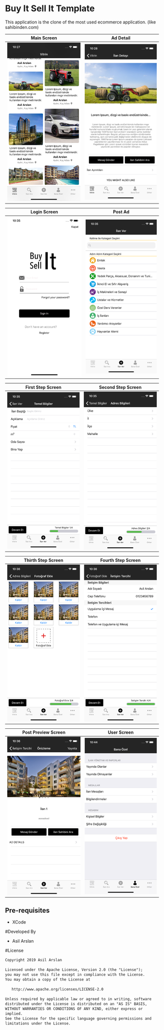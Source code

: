 # Buy It Sell It Template

This application is the clone of the most used ecommerce application. (like sahibinden.com)

| Main Screen          | Ad Detail             |
|:-----------------------------:|:-----------------------------:|
| ![Buy It Sell It Template Screenshot 1](https://github.com/asilarslan/buy-it-sell-it/blob/master/screenshots/1.png)              | ![Buy It Sell It Template Screenshot 2](https://github.com/asilarslan/buy-it-sell-it/blob/master/screenshots/2.png)|

| Login Screen          | Post Ad             |
|:-----------------------------:|:-----------------------------:|
| ![Buy It Sell It Template Screenshot 3](https://github.com/asilarslan/buy-it-sell-it/blob/master/screenshots/3.png)| ![Buy It Sell It Template Screenshot 4](https://github.com/asilarslan/buy-it-sell-it/blob/master/screenshots/4.png)|

| First Step Screen          | Second Step Screen             |
|:-----------------------------:|:-----------------------------:|
| ![Buy It Sell It Template Screenshot 5](https://github.com/asilarslan/buy-it-sell-it/blob/master/screenshots/8.png)| ![Buy It Sell It Template Screenshot 6](https://github.com/asilarslan/buy-it-sell-it/blob/master/screenshots/9.png)|

| Thirth Step Screen          | Fourth Step Screen             |
|:-----------------------------:|:-----------------------------:|
| ![Buy It Sell It Template Screenshot 7](https://github.com/asilarslan/buy-it-sell-it/blob/master/screenshots/10.png)| ![Buy It Sell It Template Screenshot 8](https://github.com/asilarslan/buy-it-sell-it/blob/master/screenshots/11.png)|

| Post Preview Screen          | User Screen             |
|:-----------------------------:|:-----------------------------:|
| ![Buy It Sell It Template Screenshot 9](https://github.com/asilarslan/buy-it-sell-it/blob/master/screenshots/12.png)| ![Buy It Sell It Template Screenshot 10](https://github.com/asilarslan/buy-it-sell-it/blob/master/screenshots/13.png)|

Pre-requisites
--------------

- XCode


#Developed By

* Asil Arslan


#License

    Copyright 2019 Asil Arslan

    Licensed under the Apache License, Version 2.0 (the "License");
    you may not use this file except in compliance with the License.
    You may obtain a copy of the License at

       http://www.apache.org/licenses/LICENSE-2.0

    Unless required by applicable law or agreed to in writing, software
    distributed under the License is distributed on an "AS IS" BASIS,
    WITHOUT WARRANTIES OR CONDITIONS OF ANY KIND, either express or implied.
    See the License for the specific language governing permissions and
    limitations under the License.
